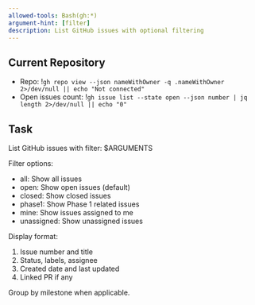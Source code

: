 ```yaml
---
allowed-tools: Bash(gh:*)
argument-hint: [filter]
description: List GitHub issues with optional filtering
---
```


## Current Repository
- Repo: !`gh repo view --json nameWithOwner -q .nameWithOwner 2>/dev/null || echo "Not connected"`
- Open issues count: !`gh issue list --state open --json number | jq length 2>/dev/null || echo "0"`

## Task

List GitHub issues with filter: $ARGUMENTS

Filter options:
- all: Show all issues
- open: Show open issues (default)
- closed: Show closed issues  
- phase1: Show Phase 1 related issues
- mine: Show issues assigned to me
- unassigned: Show unassigned issues

Display format:
1. Issue number and title
2. Status, labels, assignee
3. Created date and last updated
4. Linked PR if any

Group by milestone when applicable.